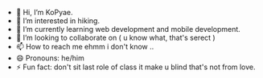 - 👋 Hi, I’m KoPyae.
- 👀 I’m interested in hiking.
- 🌱 I’m currently learning web development and mobile development.
- 💞️ I’m looking to collaborate on ( u know what, that's serect )
- 📫 How to reach me ehmm i don't know ..
- 😄 Pronouns: he/him
- ⚡ Fun fact: don't sit last role of class it make u blind that's not from love.

<!---
KoPyae76/KoPyae76 is a ✨ special ✨ repository because its `README.md` (this file) appears on your GitHub profile.
You can click the Preview link to take a look at your changes.
--->
